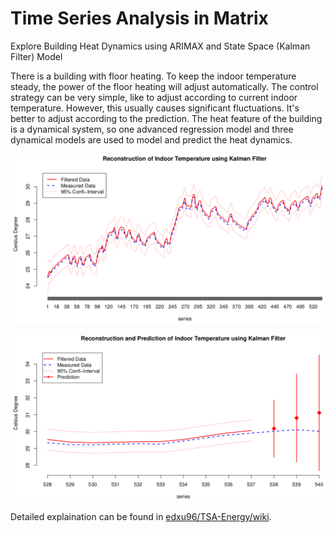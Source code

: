 # Time Series Analysis in Matrix

Explore Building Heat Dynamics using ARIMAX and State Space (Kalman Filter) Model

There is a building with floor heating. To keep the indoor temperature steady, the power of the floor heating will adjust automatically. The control strategy can be very simple, like to adjust according to current indoor temperature. However, this usually causes significant fluctuations. It's better to adjust according to the prediction. The heat feature of the building is a dynamical system, so one advanced regression model and three dynamical models are used to model and predict the heat dynamics.

![](./images/kf_1.png)

![Reconstruction and Prediction of Indoor Temperature using Kalman Filter (last 10 observations and 3 predictions)](./images/kf_2.png)

Detailed explaination can be found in [edxu96/TSA-Energy/wiki](https://github.com/edxu96/TSA-Energy/wiki/1-Home).
